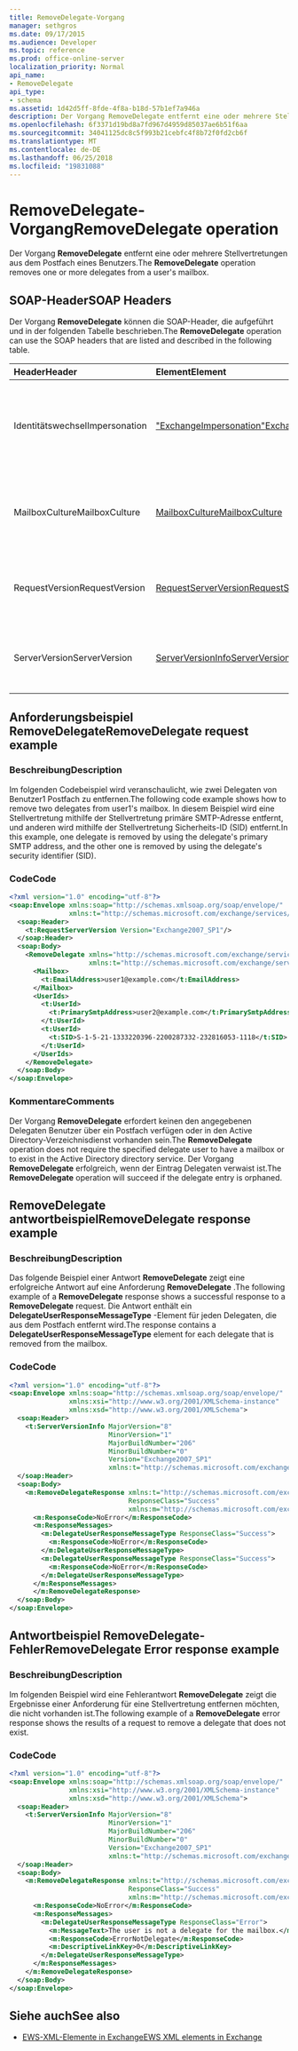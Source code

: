 ```yaml
---
title: RemoveDelegate-Vorgang
manager: sethgros
ms.date: 09/17/2015
ms.audience: Developer
ms.topic: reference
ms.prod: office-online-server
localization_priority: Normal
api_name:
- RemoveDelegate
api_type:
- schema
ms.assetid: 1d42d5ff-8fde-4f8a-b18d-57b1ef7a946a
description: Der Vorgang RemoveDelegate entfernt eine oder mehrere Stellvertretungen aus dem Postfach eines Benutzers.
ms.openlocfilehash: 6f3371d19bd8a7fd967d4959d85037ae6b51f6aa
ms.sourcegitcommit: 34041125dc8c5f993b21cebfc4f8b72f0fd2cb6f
ms.translationtype: MT
ms.contentlocale: de-DE
ms.lasthandoff: 06/25/2018
ms.locfileid: "19831088"
---
```

# <a name="removedelegate-operation"></a><span data-ttu-id="e5d06-103">RemoveDelegate-Vorgang</span><span class="sxs-lookup"><span data-stu-id="e5d06-103">RemoveDelegate operation</span></span>

<span data-ttu-id="e5d06-104">Der Vorgang **RemoveDelegate** entfernt eine oder mehrere Stellvertretungen aus dem Postfach eines Benutzers.</span><span class="sxs-lookup"><span data-stu-id="e5d06-104">The **RemoveDelegate** operation removes one or more delegates from a user's mailbox.</span></span> 
  
## <a name="soap-headers"></a><span data-ttu-id="e5d06-105">SOAP-Header</span><span class="sxs-lookup"><span data-stu-id="e5d06-105">SOAP Headers</span></span>

<span data-ttu-id="e5d06-106">Der Vorgang **RemoveDelegate** können die SOAP-Header, die aufgeführt und in der folgenden Tabelle beschrieben.</span><span class="sxs-lookup"><span data-stu-id="e5d06-106">The **RemoveDelegate** operation can use the SOAP headers that are listed and described in the following table.</span></span> 
  
|<span data-ttu-id="e5d06-107">**Header**</span><span class="sxs-lookup"><span data-stu-id="e5d06-107">**Header**</span></span>|<span data-ttu-id="e5d06-108">**Element**</span><span class="sxs-lookup"><span data-stu-id="e5d06-108">**Element**</span></span>|<span data-ttu-id="e5d06-109">**Beschreibung**</span><span class="sxs-lookup"><span data-stu-id="e5d06-109">**Description**</span></span>|
|:-----|:-----|:-----|
|<span data-ttu-id="e5d06-110">Identitätswechsel</span><span class="sxs-lookup"><span data-stu-id="e5d06-110">Impersonation</span></span>  <br/> |[<span data-ttu-id="e5d06-111">"ExchangeImpersonation"</span><span class="sxs-lookup"><span data-stu-id="e5d06-111">ExchangeImpersonation</span></span>](exchangeimpersonation.md) <br/> |<span data-ttu-id="e5d06-112">Identifiziert den Benutzer, für den die Clientanwendung einen Identitätswechsel durchführt.</span><span class="sxs-lookup"><span data-stu-id="e5d06-112">Identifies the user whom the client application is impersonating.</span></span>  <br/> |
|<span data-ttu-id="e5d06-113">MailboxCulture</span><span class="sxs-lookup"><span data-stu-id="e5d06-113">MailboxCulture</span></span>  <br/> |[<span data-ttu-id="e5d06-114">MailboxCulture</span><span class="sxs-lookup"><span data-stu-id="e5d06-114">MailboxCulture</span></span>](mailboxculture.md) <br/> |<span data-ttu-id="e5d06-115">Gibt die RFC3066-Kultur an, die für den Zugriff auf das Postfach verwendet wird.</span><span class="sxs-lookup"><span data-stu-id="e5d06-115">Identifies the RFC3066 culture to be used to access the mailbox.</span></span>  <br/> |
|<span data-ttu-id="e5d06-116">RequestVersion</span><span class="sxs-lookup"><span data-stu-id="e5d06-116">RequestVersion</span></span>  <br/> |[<span data-ttu-id="e5d06-117">RequestServerVersion</span><span class="sxs-lookup"><span data-stu-id="e5d06-117">RequestServerVersion</span></span>](requestserverversion.md) <br/> |<span data-ttu-id="e5d06-118">Gibt die Schemaversion für die Vorgangsanforderung an.</span><span class="sxs-lookup"><span data-stu-id="e5d06-118">Identifies the schema version for the operation request.</span></span>  <br/> |
|<span data-ttu-id="e5d06-119">ServerVersion</span><span class="sxs-lookup"><span data-stu-id="e5d06-119">ServerVersion</span></span>  <br/> |[<span data-ttu-id="e5d06-120">ServerVersionInfo</span><span class="sxs-lookup"><span data-stu-id="e5d06-120">ServerVersionInfo</span></span>](serverversioninfo.md) <br/> |<span data-ttu-id="e5d06-121">Gibt die Version des Servers an, der auf die Anforderung geantwortet hat.</span><span class="sxs-lookup"><span data-stu-id="e5d06-121">Identifies the version of the server that responded to the request.</span></span>  <br/> |
   
## <a name="removedelegate-request-example"></a><span data-ttu-id="e5d06-122">Anforderungsbeispiel RemoveDelegate</span><span class="sxs-lookup"><span data-stu-id="e5d06-122">RemoveDelegate request example</span></span>

### <a name="description"></a><span data-ttu-id="e5d06-123">Beschreibung</span><span class="sxs-lookup"><span data-stu-id="e5d06-123">Description</span></span>

<span data-ttu-id="e5d06-124">Im folgenden Codebeispiel wird veranschaulicht, wie zwei Delegaten von Benutzer1 Postfach zu entfernen.</span><span class="sxs-lookup"><span data-stu-id="e5d06-124">The following code example shows how to remove two delegates from user1's mailbox.</span></span> <span data-ttu-id="e5d06-125">In diesem Beispiel wird eine Stellvertretung mithilfe der Stellvertretung primäre SMTP-Adresse entfernt, und anderen wird mithilfe der Stellvertretung Sicherheits-ID (SID) entfernt.</span><span class="sxs-lookup"><span data-stu-id="e5d06-125">In this example, one delegate is removed by using the delegate's primary SMTP address, and the other one is removed by using the delegate's security identifier (SID).</span></span>
  
### <a name="code"></a><span data-ttu-id="e5d06-126">Code</span><span class="sxs-lookup"><span data-stu-id="e5d06-126">Code</span></span>

```XML
<?xml version="1.0" encoding="utf-8"?>
<soap:Envelope xmlns:soap="http://schemas.xmlsoap.org/soap/envelope/"
               xmlns:t="http://schemas.microsoft.com/exchange/services/2006/types">
  <soap:Header>
    <t:RequestServerVersion Version="Exchange2007_SP1"/>
  </soap:Header>
  <soap:Body>
    <RemoveDelegate xmlns="http://schemas.microsoft.com/exchange/services/2006/messages"
                    xmlns:t="http://schemas.microsoft.com/exchange/services/2006/types">
      <Mailbox>
        <t:EmailAddress>user1@example.com</t:EmailAddress>
      </Mailbox>
      <UserIds>
        <t:UserId>
          <t:PrimarySmtpAddress>user2@example.com</t:PrimarySmtpAddress>
        </t:UserId>
        <t:UserId>
          <t:SID>S-1-5-21-1333220396-2200287332-232816053-1118</t:SID>
        </t:UserId>
      </UserIds>
    </RemoveDelegate>
  </soap:Body>
</soap:Envelope>
```

### <a name="comments"></a><span data-ttu-id="e5d06-127">Kommentare</span><span class="sxs-lookup"><span data-stu-id="e5d06-127">Comments</span></span>

<span data-ttu-id="e5d06-128">Der Vorgang **RemoveDelegate** erfordert keinen den angegebenen Delegaten Benutzer über ein Postfach verfügen oder in den Active Directory-Verzeichnisdienst vorhanden sein.</span><span class="sxs-lookup"><span data-stu-id="e5d06-128">The **RemoveDelegate** operation does not require the specified delegate user to have a mailbox or to exist in the Active Directory directory service.</span></span> <span data-ttu-id="e5d06-129">Der Vorgang **RemoveDelegate** erfolgreich, wenn der Eintrag Delegaten verwaist ist.</span><span class="sxs-lookup"><span data-stu-id="e5d06-129">The **RemoveDelegate** operation will succeed if the delegate entry is orphaned.</span></span> 
  
## <a name="removedelegate-response-example"></a><span data-ttu-id="e5d06-130">RemoveDelegate antwortbeispiel</span><span class="sxs-lookup"><span data-stu-id="e5d06-130">RemoveDelegate response example</span></span>

### <a name="description"></a><span data-ttu-id="e5d06-131">Beschreibung</span><span class="sxs-lookup"><span data-stu-id="e5d06-131">Description</span></span>

<span data-ttu-id="e5d06-132">Das folgende Beispiel einer Antwort **RemoveDelegate** zeigt eine erfolgreiche Antwort auf eine Anforderung **RemoveDelegate** .</span><span class="sxs-lookup"><span data-stu-id="e5d06-132">The following example of a **RemoveDelegate** response shows a successful response to a **RemoveDelegate** request.</span></span> <span data-ttu-id="e5d06-133">Die Antwort enthält ein **DelegateUserResponseMessageType** -Element für jeden Delegaten, die aus dem Postfach entfernt wird.</span><span class="sxs-lookup"><span data-stu-id="e5d06-133">The response contains a **DelegateUserResponseMessageType** element for each delegate that is removed from the mailbox.</span></span> 
  
### <a name="code"></a><span data-ttu-id="e5d06-134">Code</span><span class="sxs-lookup"><span data-stu-id="e5d06-134">Code</span></span>

```XML
<?xml version="1.0" encoding="utf-8"?>
<soap:Envelope xmlns:soap="http://schemas.xmlsoap.org/soap/envelope/" 
               xmlns:xsi="http://www.w3.org/2001/XMLSchema-instance" 
               xmlns:xsd="http://www.w3.org/2001/XMLSchema">
  <soap:Header>
    <t:ServerVersionInfo MajorVersion="8" 
                         MinorVersion="1" 
                         MajorBuildNumber="206" 
                         MinorBuildNumber="0" 
                         Version="Exchange2007_SP1" 
                         xmlns:t="http://schemas.microsoft.com/exchange/services/2006/types" />
  </soap:Header>
  <soap:Body>
    <m:RemoveDelegateResponse xmlns:t="http://schemas.microsoft.com/exchange/services/2006/types" 
                              ResponseClass="Success" 
                              xmlns:m="http://schemas.microsoft.com/exchange/services/2006/messages">
      <m:ResponseCode>NoError</m:ResponseCode>
      <m:ResponseMessages>
        <m:DelegateUserResponseMessageType ResponseClass="Success">
          <m:ResponseCode>NoError</m:ResponseCode>
        </m:DelegateUserResponseMessageType>
        <m:DelegateUserResponseMessageType ResponseClass="Success">
          <m:ResponseCode>NoError</m:ResponseCode>
        </m:DelegateUserResponseMessageType>
      </m:ResponseMessages>
      </m:RemoveDelegateResponse>
  </soap:Body>
</soap:Envelope>
```

## <a name="removedelegate-error-response-example"></a><span data-ttu-id="e5d06-135">Antwortbeispiel RemoveDelegate-Fehler</span><span class="sxs-lookup"><span data-stu-id="e5d06-135">RemoveDelegate Error response example</span></span>

### <a name="description"></a><span data-ttu-id="e5d06-136">Beschreibung</span><span class="sxs-lookup"><span data-stu-id="e5d06-136">Description</span></span>

<span data-ttu-id="e5d06-137">Im folgenden Beispiel wird eine Fehlerantwort **RemoveDelegate** zeigt die Ergebnisse einer Anforderung für eine Stellvertretung entfernen möchten, die nicht vorhanden ist.</span><span class="sxs-lookup"><span data-stu-id="e5d06-137">The following example of a **RemoveDelegate** error response shows the results of a request to remove a delegate that does not exist.</span></span> 
  
### <a name="code"></a><span data-ttu-id="e5d06-138">Code</span><span class="sxs-lookup"><span data-stu-id="e5d06-138">Code</span></span>

```XML
<?xml version="1.0" encoding="utf-8"?>
<soap:Envelope xmlns:soap="http://schemas.xmlsoap.org/soap/envelope/"
               xmlns:xsi="http://www.w3.org/2001/XMLSchema-instance"
               xmlns:xsd="http://www.w3.org/2001/XMLSchema">
  <soap:Header>
    <t:ServerVersionInfo MajorVersion="8"
                         MinorVersion="1"
                         MajorBuildNumber="206"
                         MinorBuildNumber="0"
                         Version="Exchange2007_SP1"
                         xmlns:t="http://schemas.microsoft.com/exchange/services/2006/types" />
  </soap:Header>
  <soap:Body>
    <m:RemoveDelegateResponse xmlns:t="http://schemas.microsoft.com/exchange/services/2006/types"
                              ResponseClass="Success"
                              xmlns:m="http://schemas.microsoft.com/exchange/services/2006/messages">
      <m:ResponseCode>NoError</m:ResponseCode>
      <m:ResponseMessages>
        <m:DelegateUserResponseMessageType ResponseClass="Error">
          <m:MessageText>The user is not a delegate for the mailbox.</m:MessageText>
          <m:ResponseCode>ErrorNotDelegate</m:ResponseCode>
          <m:DescriptiveLinkKey>0</m:DescriptiveLinkKey>
        </m:DelegateUserResponseMessageType>
      </m:ResponseMessages>
    </m:RemoveDelegateResponse>
  </soap:Body>
</soap:Envelope>
```

## <a name="see-also"></a><span data-ttu-id="e5d06-139">Siehe auch</span><span class="sxs-lookup"><span data-stu-id="e5d06-139">See also</span></span>



- [<span data-ttu-id="e5d06-140">EWS-XML-Elemente in Exchange</span><span class="sxs-lookup"><span data-stu-id="e5d06-140">EWS XML elements in Exchange</span></span>](ews-xml-elements-in-exchange.md)

